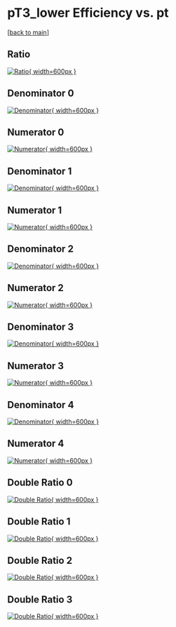 # pT3_lower Efficiency vs. pt

[[back to main](./)]



## Ratio

[![Ratio](../mtv/var/pT3_lower_loweta_211_1_eff_pt.png){ width=600px }](../mtv/var/pT3_lower_loweta_211_1_eff_pt.pdf)

## Denominator 0

[![Denominator](../mtv/den/pT3_lower_loweta_211_1_eff_pt_den0.png){ width=600px }](../mtv/den/pT3_lower_loweta_211_1_eff_pt_den0.pdf)

## Numerator 0

[![Numerator](../mtv/num/pT3_lower_loweta_211_1_eff_pt_num0.png){ width=600px }](../mtv/num/pT3_lower_loweta_211_1_eff_pt_num0.pdf)

## Denominator 1

[![Denominator](../mtv/den/pT3_lower_loweta_211_1_eff_pt_den1.png){ width=600px }](../mtv/den/pT3_lower_loweta_211_1_eff_pt_den1.pdf)

## Numerator 1

[![Numerator](../mtv/num/pT3_lower_loweta_211_1_eff_pt_num1.png){ width=600px }](../mtv/num/pT3_lower_loweta_211_1_eff_pt_num1.pdf)

## Denominator 2

[![Denominator](../mtv/den/pT3_lower_loweta_211_1_eff_pt_den2.png){ width=600px }](../mtv/den/pT3_lower_loweta_211_1_eff_pt_den2.pdf)

## Numerator 2

[![Numerator](../mtv/num/pT3_lower_loweta_211_1_eff_pt_num2.png){ width=600px }](../mtv/num/pT3_lower_loweta_211_1_eff_pt_num2.pdf)

## Denominator 3

[![Denominator](../mtv/den/pT3_lower_loweta_211_1_eff_pt_den3.png){ width=600px }](../mtv/den/pT3_lower_loweta_211_1_eff_pt_den3.pdf)

## Numerator 3

[![Numerator](../mtv/num/pT3_lower_loweta_211_1_eff_pt_num3.png){ width=600px }](../mtv/num/pT3_lower_loweta_211_1_eff_pt_num3.pdf)

## Denominator 4

[![Denominator](../mtv/den/pT3_lower_loweta_211_1_eff_pt_den4.png){ width=600px }](../mtv/den/pT3_lower_loweta_211_1_eff_pt_den4.pdf)

## Numerator 4

[![Numerator](../mtv/num/pT3_lower_loweta_211_1_eff_pt_num4.png){ width=600px }](../mtv/num/pT3_lower_loweta_211_1_eff_pt_num4.pdf)

## Double Ratio 0

[![Double Ratio](../mtv/ratio/pT3_lower_loweta_211_1_eff_pt_ratio0.png){ width=600px }](../mtv/ratio/pT3_lower_loweta_211_1_eff_pt_ratio0.pdf)

## Double Ratio 1

[![Double Ratio](../mtv/ratio/pT3_lower_loweta_211_1_eff_pt_ratio1.png){ width=600px }](../mtv/ratio/pT3_lower_loweta_211_1_eff_pt_ratio1.pdf)

## Double Ratio 2

[![Double Ratio](../mtv/ratio/pT3_lower_loweta_211_1_eff_pt_ratio2.png){ width=600px }](../mtv/ratio/pT3_lower_loweta_211_1_eff_pt_ratio2.pdf)

## Double Ratio 3

[![Double Ratio](../mtv/ratio/pT3_lower_loweta_211_1_eff_pt_ratio3.png){ width=600px }](../mtv/ratio/pT3_lower_loweta_211_1_eff_pt_ratio3.pdf)

